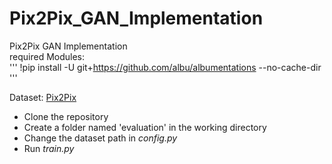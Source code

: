 # Pix2Pix_GAN_Implementation
Pix2Pix GAN Implementation</br>
required Modules:</br>
'''
!pip install -U git+https://github.com/albu/albumentations --no-cache-dir<br>
'''

Dataset: [Pix2Pix](https://www.kaggle.com/vikramtiwari/pix2pix-dataset)</br>

- Clone the repository</br>
- Create a folder named 'evaluation' in the working directory</br>
- Change the dataset path in <i>config.py</i></br>
- Run <i>train.py</i>

